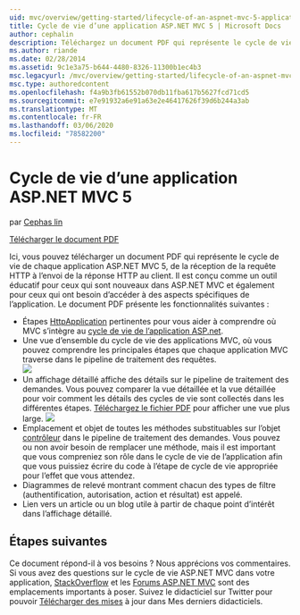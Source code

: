 ```yaml
---
uid: mvc/overview/getting-started/lifecycle-of-an-aspnet-mvc-5-application
title: Cycle de vie d’une application ASP.NET MVC 5 | Microsoft Docs
author: cephalin
description: Téléchargez un document PDF qui représente le cycle de vie d’une application ASP.NET MVC 5. Ce document de cycle de vie fournit une vue d’ensemble du cycle de vie MVC...
ms.author: riande
ms.date: 02/28/2014
ms.assetid: 9c1e3a75-b644-4480-8326-11300b1ec4b3
msc.legacyurl: /mvc/overview/getting-started/lifecycle-of-an-aspnet-mvc-5-application
msc.type: authoredcontent
ms.openlocfilehash: f4a9b3fb61552b070db11fba617b5627fcd71cd5
ms.sourcegitcommit: e7e91932a6e91a63e2e46417626f39d6b244a3ab
ms.translationtype: MT
ms.contentlocale: fr-FR
ms.lasthandoff: 03/06/2020
ms.locfileid: "78582200"
---
```

# <a name="lifecycle-of-an-aspnet-mvc-5-application"></a>Cycle de vie d’une application ASP.NET MVC 5

par [Cephas lin](https://github.com/cephalin)

[Télécharger le document PDF](lifecycle-of-an-aspnet-mvc-5-application/_static/lifecycle-of-an-aspnet-mvc-5-application1.pdf)

Ici, vous pouvez télécharger un document PDF qui représente le cycle de vie de chaque application ASP.NET MVC 5, de la réception de la requête HTTP à l’envoi de la réponse HTTP au client. Il est conçu comme un outil éducatif pour ceux qui sont nouveaux dans ASP.NET MVC et également pour ceux qui ont besoin d’accéder à des aspects spécifiques de l’application. Le document PDF présente les fonctionnalités suivantes :

- Étapes [HttpApplication](https://msdn.microsoft.com/library/system.web.httpapplication.aspx) pertinentes pour vous aider à comprendre où MVC s’intègre au [cycle de vie de l’application ASP.net](https://msdn.microsoft.com/library/bb470252.aspx).
- Une vue d’ensemble du cycle de vie des applications MVC, où vous pouvez comprendre les principales étapes que chaque application MVC traverse dans le pipeline de traitement des requêtes.  
    ![](lifecycle-of-an-aspnet-mvc-5-application/_static/image1.jpg)
- Un affichage détaillé affiche des détails sur le pipeline de traitement des demandes. Vous pouvez comparer la vue détaillée et la vue détaillée pour voir comment les détails des cycles de vie sont collectés dans les différentes étapes. [Téléchargez le fichier PDF](lifecycle-of-an-aspnet-mvc-5-application/_static/lifecycle-of-an-aspnet-mvc-5-application1.pdf) pour afficher une vue plus large.
    ![](lifecycle-of-an-aspnet-mvc-5-application/_static/image2.jpg)
- Emplacement et objet de toutes les méthodes substituables sur l’objet [contrôleur](https://msdn.microsoft.com/library/system.web.mvc.controller.aspx) dans le pipeline de traitement des demandes. Vous pouvez ou non avoir besoin de remplacer une méthode, mais il est important que vous compreniez son rôle dans le cycle de vie de l’application afin que vous puissiez écrire du code à l’étape de cycle de vie appropriée pour l’effet que vous attendez.
- Diagrammes de relevé montrant comment chacun des types de filtre (authentification, autorisation, action et résultat) est appelé.
- Lien vers un article ou un blog utile à partir de chaque point d’intérêt dans l’affichage détaillé.

## <a name="next-steps"></a>Étapes suivantes

Ce document répond-il à vos besoins ? Nous apprécions vos commentaires. Si vous avez des questions sur le cycle de vie ASP.NET MVC dans votre application, [StackOverflow](http://stackoverflow.com/help) et les [Forums ASP.NET MVC](https://forums.asp.net/1146.aspx) sont des emplacements importants à poser. Suivez le didacticiel sur Twitter pour pouvoir [Télécharger des mises](https://twitter.com/Cephas_MSFT) à jour dans Mes derniers didacticiels.
